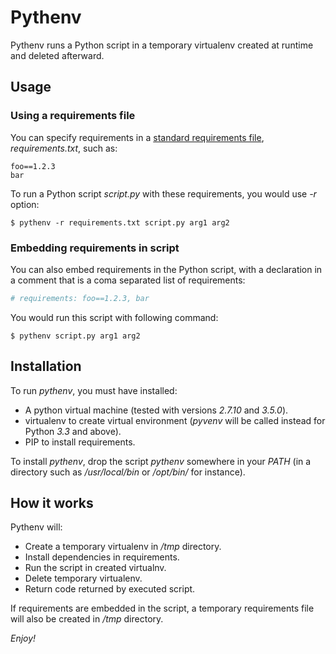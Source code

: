 Pythenv
=======

Pythenv runs a Python script in a temporary virtualenv created at runtime and deleted afterward.

<!--more-->

Usage
-----

### Using a requirements file

You can specify requirements in a [standard requirements file](https://pip.readthedocs.org/en/1.1/requirements.html), *requirements.txt*, such as:

```
foo==1.2.3
bar
```

To run a Python script *script.py* with these requirements, you would use *-r* option:

```
$ pythenv -r requirements.txt script.py arg1 arg2
```

### Embedding requirements in script

You can also embed requirements in the Python script, with a declaration in a comment that is a coma separated list of requirements:

```python
# requirements: foo==1.2.3, bar
```

You would run this script with following command:

```
$ pythenv script.py arg1 arg2
```

Installation
------------

To run *pythenv*, you must have installed:

- A python virtual machine (tested with versions *2.7.10* and *3.5.0*).
- virtualenv to create virtual environment (*pyvenv* will be called instead for Python *3.3* and above).
- PIP to install requirements.

To install *pythenv*, drop the script *pythenv* somewhere in your *PATH* (in a directory such as */usr/local/bin* or */opt/bin/* for instance).

How it works
------------

Pythenv will:

- Create a temporary virtualenv in */tmp* directory.
- Install dependencies in requirements.
- Run the script in created virtualnv.
- Delete temporary virtualenv.
- Return code returned by executed script.

If requirements are embedded in the script, a temporary requirements file will also be created in */tmp* directory.

*Enjoy!*
